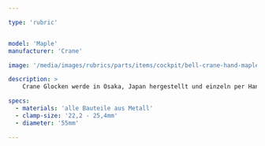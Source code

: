 ```yaml
---

type: 'rubric'


model: 'Maple'
manufacturer: 'Crane'

image: '/media/images/rubrics/parts/items/cockpit/bell-crane-hand-maple.jpeg'

description: >
    Crane Glocken werde in Osaka, Japan hergestellt und einzeln per Hand bemalt, so ist jede etwas anders. Ihre traditionelle Gestaltung ist zeitlos, ihr Klang ist klar und hell.

specs: 
  - materials: 'alle Bauteile aus Metall'
  - clamp-size: '22,2 - 25,4mm'
  - diameter: '55mm'

---
```

